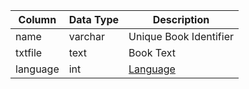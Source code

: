 | Column   | Data Type | Description                                                                      |
| -------- | --------- | -------------------------------------------------------------------------------- |
| name     | varchar   | Unique Book Identifier                                                           |
| txtfile  | text      | Book Text                                                                        |
| language | int       | [Language](https://eqemu.gitbook.io/server/categories/reference-lists/languages) |